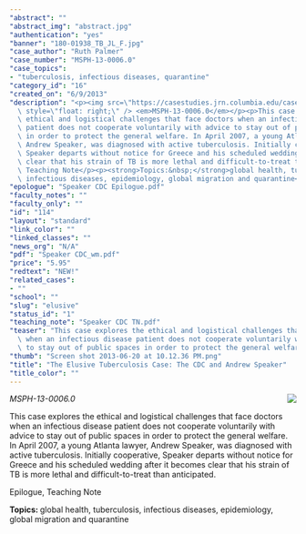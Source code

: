 ```yaml
---
"abstract": ""
"abstract_img": "abstract.jpg"
"authentication": "yes"
"banner": "180-01938_TB_JL_F.jpg"
"case_author": "Ruth Palmer"
"case_number": "MSPH-13-0006.0"
"case_topics":
- "tuberculosis, infectious diseases, quarantine"
"category_id": "16"
"created_on": "6/9/2013"
"description": "<p><img src=\"https://casestudies.jrn.columbia.edu/casestudy/files/photos/771/abstract.jpg\"\
  \ style=\"float: right;\" /> <em>MSPH-13-0006.0</em></p><p>This case explores the\
  \ ethical and logistical challenges that face doctors when an infectious disease\
  \ patient does not cooperate voluntarily with advice to stay out of public spaces\
  \ in order to protect the general welfare. In April 2007, a young Atlanta lawyer,\
  \ Andrew Speaker, was diagnosed with active tuberculosis. Initially cooperative,\
  \ Speaker departs without notice for Greece and his scheduled wedding after it becomes\
  \ clear that his strain of TB is more lethal and difficult-to-treat than anticipated.&nbsp;</p><p>Epilogue,\
  \ Teaching Note</p><p><strong>Topics:&nbsp;</strong>global health, tuberculosis,\
  \ infectious diseases, epidemiology, global migration and quarantine</p>"
"epologue": "Speaker CDC Epilogue.pdf"
"faculty_notes": ""
"faculty_only": ""
"id": "114"
"layout": "standard"
"link_color": ""
"linked_classes": ""
"news_org": "N/A"
"pdf": "Speaker CDC_wm.pdf"
"price": "5.95"
"redtext": "NEW!"
"related_cases":
- ""
"school": ""
"slug": "elusive"
"status_id": "1"
"teaching_note": "Speaker CDC TN.pdf"
"teaser": "This case explores the ethical and logistical challenges that face doctors\
  \ when an infectious disease patient does not cooperate voluntarily with advice\
  \ to stay out of public spaces in order to protect the general welfare."
"thumb": "Screen shot 2013-06-20 at 10.12.36 PM.png"
"title": "The Elusive Tuberculosis Case: The CDC and Andrew Speaker"
"title_color": ""
---
```

<p><img src="https://casestudies.jrn.columbia.edu/casestudy/files/photos/771/abstract.jpg" style="float: right;" /> <em>MSPH-13-0006.0</em></p><p>This case explores the ethical and logistical challenges that face doctors when an infectious disease patient does not cooperate voluntarily with advice to stay out of public spaces in order to protect the general welfare. In April 2007, a young Atlanta lawyer, Andrew Speaker, was diagnosed with active tuberculosis. Initially cooperative, Speaker departs without notice for Greece and his scheduled wedding after it becomes clear that his strain of TB is more lethal and difficult-to-treat than anticipated.&nbsp;</p><p>Epilogue, Teaching Note</p><p><strong>Topics:&nbsp;</strong>global health, tuberculosis, infectious diseases, epidemiology, global migration and quarantine</p>
